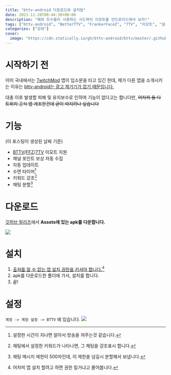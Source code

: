 ```yaml
---
title: "bttv-android 다운로드와 설치법"
date: 2021-11-28T00:44:30+00:00
description: "해외 트수들이 사용하는 서드파티 이모트를 안드로이드에서 보자!"
tags: ["bttv-android", "BetterTTV", "FrankerFaceZ", "7TV", "이모트", "설치법"]
categories: ["강좌"]
cover:
  image: "https://cdn.statically.io/gh/bttv-android/bttv/master/.github/bttvog.jpg"
---
```


# 시작하기 전
이미 국내에서는 [TwitchMod](https://t.me/pubTw) 앱이 입소문을 타고 있긴 한데, 제가 다른 앱을 소개시키는 이유는 [bttv-android는 광고 제거기가 없기 때문입니다.](https://github.com/bttv-android/bttv/issues/87#issuecomment-855405919)

대충 이후 발생할 피해 및 유지보수로 인하여 기능이 없다고는 합니다만, ~~어차피 둘 다 트위치 공식 앱 개조한건데 굳이 따지려나 싶습니다~~

# 기능
(이 포스팅이 생성된 날짜 기준)

- [BTTV](https://betterttv.com)/[FFZ](https://www.frankerfacez.com)/[7TV](https://7tv.app) 이모트 지원
- 채널 포인트 보상 자동 수집
- 자동 업데이트
- 수면 타이머[^1]
- 키워드 강조[^2]
- 채팅 분할[^3]

# 다운로드
[깃허브 릴리즈](https://github.com/bttv-android/bttv/releases/latest)에서 **Assets에 있는 apk를 다운합니다.**

![](https://cdn.statically.io/gh/bttv-android/bttv/master/.github/dltut.webp)

# 설치
1. [출처를 알 수 없는 앱 설치 권한을 키셔야 합니다.](https://extrememanual.net/34580)[^4]
2. apk를 다운로드한 폴더에 가서, 설치를 합니다.
3. 끝!

# 설정
`계정 -> 계정 설정 -> BTTV` 에 있습니다.
![](https://user-images.githubusercontent.com/50764666/143725246-5af6d4fd-fd15-4a3c-a75a-bb35640452a6.jpg)


[^1]: 설정한 시간이 지나면 알아서 방송을 꺼주는것 같습니다.
[^2]: 채팅에서 설정한 키워드가 나타나면, 그 채팅을 강조표시 합니다.
[^3]: 채팅 메시지 제한이 500자인데, 이 제한을 넘길시 분할해서 보냅니다.
[^4]: 어차피 앱 설치 할려고 하면 권한 킬거냐고 물어봅니다.
